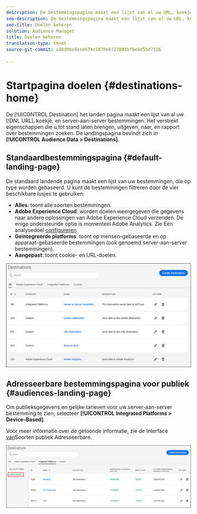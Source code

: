```yaml
---
description: De bestemmingspagina maakt een lijst van al uw URL, koekje, en server-aan-server bestemmingen. Het verstrekt eigenschappen die u tot stand laten brengen, uitgeven, naar, en rapport over bestemmingen zoeken. De landingspagina bevindt zich in Poortgegevens > Doelen.
seo-description: De bestemmingspagina maakt een lijst van al uw URL, koekje, en server-aan-server bestemmingen. Het verstrekt eigenschappen die u tot stand laten brengen, uitgeven, naar, en rapport over bestemmingen zoeken. De landingspagina bevindt zich in Poortgegevens > Doelen.
seo-title: Doelen beheren
solution: Audience Manager
title: Doelen beheren
translation-type: tm+mt
source-git-commit: a40d0be8ece674c1870e6f27003bfbe9d55d7316

---
```




# Startpagina doelen {#destinations-home}

De [!UICONTROL Destination] het landen pagina maakt een lijst van al uw [!DNL URL], koekje, en server-aan-server bestemmingen. Het verstrekt eigenschappen die u tot stand laten brengen, uitgeven, naar, en rapport over bestemmingen zoeken. De landingspagina bevindt zich in **[!UICONTROL Audience Data > Destinations]**.

## Standaardbestemmingspagina {#default-landing-page}

<!-- destinations-home.xml -->

De standaard landende pagina maakt een lijst van uw bestemmingen, die op type worden gebaseerd. U kunt de bestemmingen filtreren door de vier beschikbare lusjes te gebruiken:

* **Alles**: toont alle soorten bestemmingen.
* **Adobe Experience Cloud**: worden doelen weergegeven die gegevens naar andere oplossingen van Adobe Experience Cloud verzenden. De enige ondersteunde optie is momenteel Adobe Analytics. Zie Een analysedoel [configureren](/help/using/features/destinations/create-analytics-destination.md).
* **Geïntegreerde platforms**: toont op mensen-gebaseerde en op apparaat-gebaseerde bestemmingen (ook genoemd server-aan-server bestemmingen).
* **Aangepast**: toont cookie- en URL-doelen.


![](assets/destinations-landing.png)

## Adresseerbare bestemmingspagina voor publiek {#audiences-landing-page}

Om publieksgegevens en gelijke tarieven voor uw server-aan-server bestemming te zien, selecteer **[!UICONTROL Integrated Platforms > Device-Based]**.

Voor meer informatie over de getoonde informatie, zie de Interface [van](/help/using/features/addressable-audiences.md#addressable-audience-interface)Soorten publiek Adresseerbare.

![](/help/using/features/assets/addressable-audiences-landing.png)